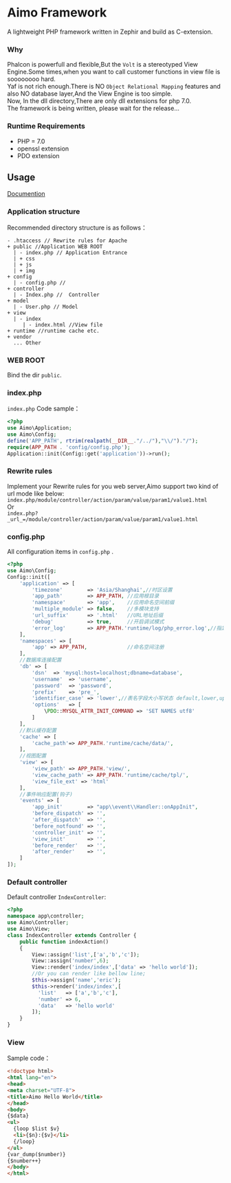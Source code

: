 # Aimo Framework
A lightweight PHP framework written in Zephir and build as C-extension.
### Why
Phalcon is powerfull and flexible,But the `Volt` is a stereotyped View Engine.Some times,when you want to call customer functions in view file is soooooooo hard.   
Yaf is not rich enough.There is NO `Object Relational Mapping` features and also NO database layer,And the View Engine is too simple.   
Now, In the dll directory,There are only dll extensions for php 7.0.   
The framework is being written, please wait for the release...

### Runtime Requirements
* PHP = 7.0
* openssl extension
* PDO extension

## Usage
[Documention](https://fonqing.github.io/Aimo/)
### Application structure
Recommended directory structure is as follows：
```
- .htaccess // Rewrite rules for Apache
+ public //Application WEB ROOT
  | - index.php // Application Entrance
  | + css
  | + js
  | + img
+ config
  | - config.php // 
+ controller
  | - Index.php //  Controller
+ model
  | - User.php // Model
+ view    
  | - index   
     | - index.html //View file
+ runtime //runtime cache etc.
+ vendor
  ... Other
```
### WEB ROOT
Bind the dir `public`.

### index.php 
`index.php` Code sample：

```php
<?php
use Aimo\Application;
use Aimo\Config;
define('APP_PATH', rtrim(realpath(__DIR__."/../"),"\\/")."/");
require(APP_PATH . 'config/config.php');
Application::init(Config::get('application'))->run();
```
### Rewrite rules

Implement your Rewrite rules for you web server,Aimo support two kind of url mode like below:    
`index.php/module/controller/action/param/value/param1/value1.html`   
Or    
`index.php?_url_=/module/controller/action/param/value/param1/value1.html`

### config.php
All configuration items in `config.php` .
```php
<?php
use Aimo\Config;
Config::init([
    'application' => [
        'timezone'        => 'Asia/Shanghai',//时区设置
        'app_path'        => APP_PATH, //应用根目录
        'namespace'       => 'app',    //应用命名空间前缀
        'multiple_module' => false,    //多模块支持
        'url_suffix'      => '.html'   //URL地址后缀
        'debug'           => true,     //开启调试模式
        'error_log'       => APP_PATH.'runtime/log/php_error.log',//指定脚本错误日志文件
    ],
    'namespaces' => [
        'app' => APP_PATH,             //命名空间注册
    ],
    //数据库连接配置
    'db' => [
        'dsn'  => 'mysql:host=localhost;dbname=database',
        'username'  => 'username',
        'password'  => 'password',
        'prefix'    => 'pre_',
        'identifier_case' => 'lower',//表名字段大小写状态 default,lower,upper
        'options'   => [
            \PDO::MYSQL_ATTR_INIT_COMMAND => 'SET NAMES utf8'
        ]
    ],
    //默认缓存配置
    'cache' => [
        'cache_path'=> APP_PATH.'runtime/cache/data/',
    ],
    //视图配置
    'view' => [
        'view_path' => APP_PATH.'view/',
        'view_cache_path' => APP_PATH.'runtime/cache/tpl/',
        'view_file_ext' => 'html'
    ],
    //事件响应配置(钩子)
    'events' => [
        'app_init'        => "app\\event\\Handler::onAppInit",
        'before_dispatch' => '',
        'after_dispatch'  => '',
        'before_notfound' => '',
        'controller_init' => '',
        'view_init'       => '',
        'before_render'   => '',
        'after_render'    => '',
    ]
]);
```
### Default controller
Default controller  `IndexController`:

```php
<?php
namespace app\controller;
use Aimo\Controller;
use Aimo\View;
class IndexController extends Controller {
    public function indexAction()
    {
        View::assign('list',['a','b','c']);
        View::assign('number',6);
        View::render('index/index',['data' => 'hello world']);
        //Or you can render like bellow line;
        $this->assign('name','eric');
        $this->render('index/index',[
          'list'   => ['a','b','c'],
          'number' => 6,
          'data'   => 'hello world'
        ]);
    }
}
```

### View

Sample code：

```html
<!doctype html>
<html lang="en">
<head>
<meta charset="UTF-8">
<title>Aimo Hello World</title>
</head>
<body>
{$data}
<ul>
  {loop $list $v}
  <li>{$n}:{$v}</li>
  {/loop}
</ul>
{var_dump($number)}
{$number++}
</body>
</html>
```
